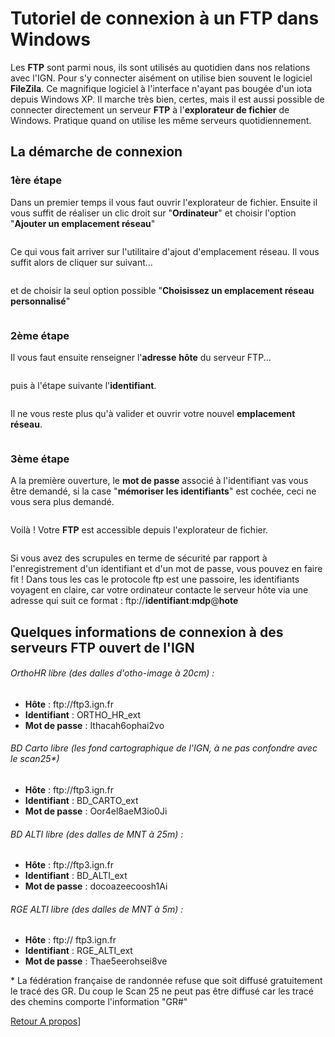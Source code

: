 # Tutoriel de connexion à un FTP dans Windows

<!-- wp:paragraph -->
<p>Les <strong>FTP</strong> sont parmi nous, ils sont utilisés au quotidien dans nos relations avec l'IGN. Pour s'y connecter aisément on utilise bien souvent le logiciel <strong>FileZila</strong>. Ce magnifique logiciel à l'interface n'ayant pas bougée d'un iota depuis Windows XP. Il marche très bien, certes, mais il est aussi possible de connecter directement un serveur <strong>FTP</strong> à l'<strong>explorateur de fichier</strong> de Windows. Pratique quand on utilise les même serveurs quotidiennement.</p>
<!-- /wp:paragraph -->

<!-- wp:heading -->
<h2>La démarche de connexion</h2>
<!-- /wp:heading -->

<!-- wp:heading {"level":3} -->
<h3>1ère étape</h3>
<!-- /wp:heading -->

<!-- wp:paragraph -->
<p>Dans un premier temps il vous faut ouvrir l'explorateur de fichier. Ensuite il vous suffit de réaliser un clic droit sur "<strong>Ordinateur</strong>" et choisir l'option "<strong>Ajouter un emplacement réseau</strong>"</p>
<!-- /wp:paragraph -->

<!-- wp:image {"align":"center","id":165,"sizeSlug":"large","linkDestination":"none"} -->
<figure class="wp-block-image aligncenter size-large"><img src="https://monsieurgis.files.wordpress.com/2021/01/1_2.png?w=788" alt="" class="wp-image-165"/></figure>
<!-- /wp:image -->

<!-- wp:paragraph -->
<p>Ce qui vous fait arriver sur l'utilitaire d'ajout d'emplacement réseau. Il vous suffit alors de cliquer sur suivant...</p>
<!-- /wp:paragraph -->

<!-- wp:image {"align":"center","id":166,"sizeSlug":"large","linkDestination":"none"} -->
<figure class="wp-block-image aligncenter size-large"><img src="https://monsieurgis.files.wordpress.com/2021/01/2.png?w=595" alt="" class="wp-image-166"/></figure>
<!-- /wp:image -->

<!-- wp:paragraph -->
<p>et de choisir la seul option possible "<strong>Choisissez un emplacement réseau personnalisé</strong>"</p>
<!-- /wp:paragraph -->

<!-- wp:image {"align":"center","id":168,"sizeSlug":"large","linkDestination":"none"} -->
<figure class="wp-block-image aligncenter size-large"><img src="https://monsieurgis.files.wordpress.com/2021/01/3.png?w=595" alt="" class="wp-image-168"/></figure>
<!-- /wp:image -->

<!-- wp:heading {"level":3} -->
<h3>2ème étape</h3>
<!-- /wp:heading -->

<!-- wp:paragraph -->
<p>Il vous faut ensuite renseigner l'<strong>adresse</strong> <strong>hôte</strong> du serveur FTP... </p>
<!-- /wp:paragraph -->

<!-- wp:image {"align":"center","id":170,"sizeSlug":"large","linkDestination":"none"} -->
<figure class="wp-block-image aligncenter size-large"><img src="https://monsieurgis.files.wordpress.com/2021/01/4.png?w=595" alt="" class="wp-image-170"/></figure>
<!-- /wp:image -->

<!-- wp:paragraph -->
<p>puis à l'étape suivante l'<strong>identifiant</strong>.</p>
<!-- /wp:paragraph -->

<!-- wp:image {"align":"center","id":171,"sizeSlug":"large","linkDestination":"none"} -->
<figure class="wp-block-image aligncenter size-large"><img src="https://monsieurgis.files.wordpress.com/2021/01/5.png?w=595" alt="" class="wp-image-171"/></figure>
<!-- /wp:image -->

<!-- wp:paragraph -->
<p>Il ne vous reste plus qu'à valider et ouvrir votre nouvel <strong>emplacement réseau</strong>.</p>
<!-- /wp:paragraph -->

<!-- wp:image {"align":"center","id":173,"sizeSlug":"large","linkDestination":"none"} -->
<figure class="wp-block-image aligncenter size-large"><img src="https://monsieurgis.files.wordpress.com/2021/01/6.png?w=595" alt="" class="wp-image-173"/></figure>
<!-- /wp:image -->

<!-- wp:heading {"level":3} -->
<h3>3ème étape</h3>
<!-- /wp:heading -->

<!-- wp:paragraph -->
<p>A la première ouverture, le <strong>mot de passe</strong> associé à l'identifiant vas vous être demandé, si la case "<strong>mémoriser les identifiants</strong>" est cochée, ceci ne vous sera plus demandé.</p>
<!-- /wp:paragraph -->

<!-- wp:image {"align":"center","id":175,"sizeSlug":"large","linkDestination":"none"} -->
<figure class="wp-block-image aligncenter size-large"><img src="https://monsieurgis.files.wordpress.com/2021/01/7_2.png?w=482" alt="" class="wp-image-175"/></figure>
<!-- /wp:image -->

<!-- wp:paragraph -->
<p>Voilà ! Votre <strong>FTP</strong> est accessible depuis l'explorateur de fichier.</p>
<!-- /wp:paragraph -->

<!-- wp:image {"align":"center","id":177,"sizeSlug":"large","linkDestination":"none"} -->
<figure class="wp-block-image aligncenter size-large"><img src="https://monsieurgis.files.wordpress.com/2021/01/8.png?w=793" alt="" class="wp-image-177"/></figure>
<!-- /wp:image -->

<!-- wp:paragraph -->
<p>Si vous avez des scrupules en terme de sécurité par rapport à l'enregistrement d'un identifiant et d'un mot de passe, vous pouvez en faire fit ! Dans tous les cas le protocole ftp est une passoire, les identifiants voyagent en claire, car votre ordinateur contacte le serveur hôte via une adresse qui suit ce format : ftp://<strong>identifiant</strong>:<strong>mdp</strong>@<strong>hote</strong></p>
<!-- /wp:paragraph -->

<!-- wp:heading -->
<h2>Quelques informations de connexion à des serveurs FTP ouvert de l'IGN</h2>
<!-- /wp:heading -->

<!-- wp:heading {"level":6} -->
<h6>OrthoHR libre&nbsp;(des dalles d'otho-image à 20cm) :</h6>
<!-- /wp:heading -->

<!-- wp:list -->
<ul><li><strong>Hôte</strong>&nbsp;: ftp://ftp3.ign.fr</li><li><strong>Identifiant</strong> : ORTHO_HR_ext</li><li><strong>Mot de passe</strong> : Ithacah6ophai2vo</li></ul>
<!-- /wp:list -->

<!-- wp:heading {"level":6} -->
<h6>BD Carto libre (les fond cartographique de l'IGN, à ne pas confondre avec le scan25*)</h6>
<!-- /wp:heading -->

<!-- wp:list -->
<ul><li><strong>Hôte</strong>&nbsp;: ftp://ftp3.ign.fr</li><li><strong>Identifiant</strong> : BD_CARTO_ext</li><li><strong>Mot de passe</strong> : Oor4el8aeM3io0Ji</li></ul>
<!-- /wp:list -->

<!-- wp:heading {"level":6} -->
<h6>BD ALTI libre (des dalles de MNT à 25m) :</h6>
<!-- /wp:heading -->

<!-- wp:list -->
<ul><li><strong>Hôte</strong>&nbsp;: ftp://ftp3.ign.fr</li><li><strong>Identifiant</strong>&nbsp;: BD_ALTI_ext</li><li><strong>Mot de passe</strong> : docoazeecoosh1Ai</li></ul>
<!-- /wp:list -->

<!-- wp:heading {"level":6} -->
<h6>RGE ALTI libre (des dalles de MNT à 5m) :</h6>
<!-- /wp:heading -->

<!-- wp:list -->
<ul><li><strong>Hôte</strong>&nbsp;: ftp:// ftp3.ign.fr</li><li><strong>Identifiant</strong>&nbsp;: RGE_ALTI_ext</li><li><strong>Mot de passe</strong>&nbsp;: Thae5eerohsei8ve</li></ul>
<!-- /wp:list -->

<!-- wp:paragraph -->
<p>* La fédération française de randonnée refuse que soit diffusé gratuitement le tracé des GR. Du coup le Scan 25 ne peut pas être diffusé car les tracé des chemins comporte l'information "GR#"</p>
<!-- /wp:paragraph -->

[Retour A propos](https://monsieurj42.github.io/index)]